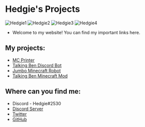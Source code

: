 # Hedgie's Projects

![Hedgie1](https://i.ibb.co/TmfYzHF/919297622244745227.png)
![Hedgie2](https://i.ibb.co/YXtj6D7/919297653160968192-1.png)
![Hedgie3](https://i.ibb.co/Hx3xjhm/919297713659600996.png)
![Hedgie4](https://i.ibb.co/nPhmqng/919308040480645120.png)
- Welcome to my website! You can find my important links here. 

## My projects:
- [MC Printer](https://dsc.gg/hedgielab)
- [Talking Ben Discord Bot](https://top.gg/bot/952172236683493426)
- [Jumbo Minecraft Robot](https://github.com/Hedgie1/jumbo) 
- [Talking Ben Minecraft Mod](https://www.curseforge.com/minecraft/mc-mods/talking-ben-mod) 

## Where can you find me:
- Discord - Hedgie#2530
- [Discord Server](https://dsc.gg/hedgielab)
- [Twitter](https://twitter.com/HedgieDev)
- [GitHub](https://github.com/Hedgie1)
